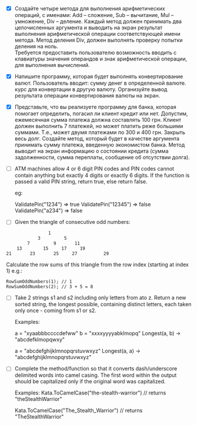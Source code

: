 - [x] Создайте четыре метода для выполнения арифметических операций, с именами: Add – сложение, Sub – вычитание, Mul – умножение, Div – деление. Каждый метод должен принимать два целочисленных аргумента и выводить на экран результат выполнения арифметической операции соответствующей имени метода. Метод деления Div, должен выполнять проверку попытки деления на ноль.  
Требуется предоставить пользователю возможность вводить с клавиатуры значения операндов и знак арифметической операции, для выполнения вычислений. 

- [x] Напишите программу, которая будет выполнять конвертирование валют.
Пользователь вводит:
сумму денег в определенной валюте.
курс для конвертации в другую валюту.
Организуйте вывод результата операции конвертирования валюты на экран.

- [x] Представьте, что вы реализуете программу для банка, которая помогает определить, погасил ли клиент кредит или нет. Допустим, ежемесячная сумма платежа должна составлять 100 грн. Клиент должен выполнить 7 платежей, но может платить реже большими суммами. Т.е., может двумя платежами по 300 и 400 грн. Закрыть весь долг.
Создайте метод, который будет в качестве аргумента принимать сумму платежа, введенную экономистом банка. Метод выводит на экран информацию о состоянии кредита (сумма задолженности, сумма переплаты, сообщение об отсутствии долга).

- [ ] ATM machines allow 4 or 6 digit PIN codes and PIN codes cannot contain anything but exactly 4 digits or exactly 6 digits.
	If the function is passed a valid PIN string, return true, else return false.

	eg:

	ValidatePin("1234") => true
	ValidatePin("12345") => false
	ValidatePin("a234") => false


- [ ] Given the triangle of consecutive odd numbers:
```
				1
			3   	  5
		7   	  9  	  11
	13  	  15  	 17	    19
21   	 23  	  25  	 27  	 	 29
```
Calculate the row sums of this triangle from the row index (starting at index 1) e.g.:

	RowSumOddNumbers(1); // 1
	RowSumOddNumbers(2); // 3 + 5 = 8


- [ ] Take 2 strings s1 and s2 including only letters from ato z. Return a new sorted string, the longest possible, containing
	distinct letters,
	each taken only once - coming from s1 or s2.

	Examples:

	a = "xyaabbbccccdefww"
	b = "xxxxyyyyabklmopq"
	Longest(a, b) -> "abcdefklmopqwxy"

	a = "abcdefghijklmnopqrstuvwxyz"
	Longest(a, a) -> "abcdefghijklmnopqrstuvwxyz"

- [ ] Complete the method/function so that it converts dash/underscore delimited words into camel casing. The first word within the
	output should be capitalized only if the original word was capitalized.

	Examples:
	Kata.ToCamelCase("the-stealth-warrior") 
	// returns "theStealthWarrior"

	Kata.ToCamelCase("The_Stealth_Warrior") 
	// returns "TheStealthWarrior"



